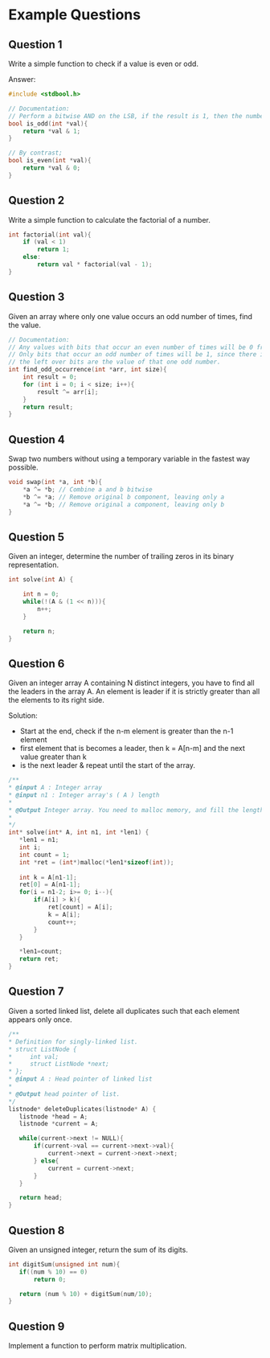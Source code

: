 # Example Questions

## Question 1
Write a simple function to check if a value is even or odd. 

Answer:
```c
#include <stdbool.h>

// Documentation: 
// Perform a bitwise AND on the LSB, if the result is 1, then the number is odd, otherwise even.
bool is_odd(int *val){
    return *val & 1; 
}

// By contrast; 
bool is_even(int *val){
    return *val & 0; 
}
```

## Question 2
Write a simple function to calculate the factorial of a number.
```c
int factorial(int val){
    if (val < 1) 
        return 1; 
    else:
        return val * factorial(val - 1); 
}
```

## Question 3
Given an array where only one value occurs an odd number of times, find the value.
```c
// Documentation:
// Any values with bits that occur an even number of times will be 0 from the XOR operation. 
// Only bits that occur an odd number of times will be 1, since there is only 1 odd number 
// the left over bits are the value of that one odd number. 
int find_odd_occurrence(int *arr, int size){
    int result = 0; 
    for (int i = 0; i < size; i++){
        result ^= arr[i]; 
    }
    return result; 
}
```

## Question 4 
Swap two numbers without using a temporary variable in the fastest way possible.
```c
void swap(int *a, int *b){
    *a ^= *b; // Combine a and b bitwise 
    *b ^= *a; // Remove original b component, leaving only a
    *a ^= *b; // Remove original a component, leaving only b
}
```

## Question 5
Given an integer, determine the number of trailing zeros in its binary representation.
```c
int solve(int A) {

    int n = 0; 
    while(!(A & (1 << n))){
        n++;  
    }

    return n;
}
```

## Question 6
Given an integer array A containing N distinct integers, you have to find all the leaders in the array A. An element is leader if it is strictly greater than all the elements to its right side.

Solution: 
 * Start at the end, check if the n-m element is greater than the n-1 element
 * first element that is becomes a leader, then k = A[n-m] and the next value greater than k
 * is the next leader & repeat until the start of the array.
 ```c
 /**
 * @input A : Integer array
 * @input n1 : Integer array's ( A ) length
 * 
 * @Output Integer array. You need to malloc memory, and fill the length in len1
 *
 */
int* solve(int* A, int n1, int *len1) {
    *len1 = n1;
    int i;
    int count = 1;
    int *ret = (int*)malloc(*len1*sizeof(int));
    
    int k = A[n1-1];
    ret[0] = A[n1-1];
    for(i = n1-2; i>= 0; i--){
        if(A[i] > k){
            ret[count] = A[i];
            k = A[i];
            count++;
        }
    }

    *len1=count;
    return ret;
}
 ```

 ## Question 7
 Given a sorted linked list, delete all duplicates such that each element appears only once.
 ```c
/**
 * Definition for singly-linked list.
 * struct ListNode {
 *     int val;
 *     struct ListNode *next;
 * };
 * @input A : Head pointer of linked list 
 * 
 * @Output head pointer of list.
 */
listnode* deleteDuplicates(listnode* A) {
    listnode *head = A;
    listnode *current = A;

    while(current->next != NULL){
        if(current->val == current->next->val){
            current->next = current->next->next; 
        } else{
            current = current->next; 
        }
    }

    return head; 
}
 ```

 ## Question 8
Given an unsigned integer, return the sum of its digits.
 ```c
int digitSum(unsigned int num){
    if((num % 10) == 0)
        return 0; 

    return (num % 10) + digitSum(num/10);
}
 ```

## Question 9
Implement a function to perform matrix multiplication. 
```c

```